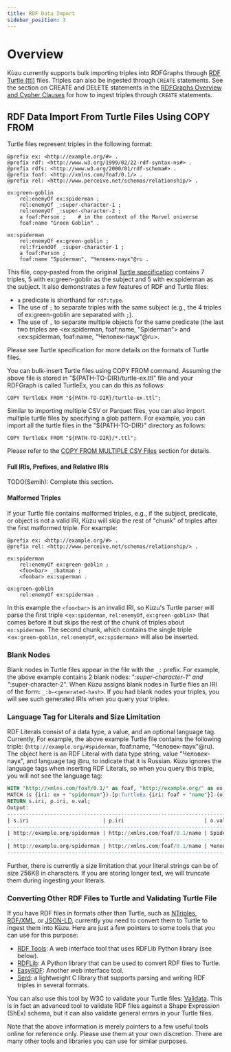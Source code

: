 ```yaml
---
title: RDF Data Import
sidebar_position: 3
---
```


# Overview

Kùzu currently supports bulk importing triples into RDFGraphs through [RDF Turtle (ttl)](https://www.w3.org/TR/turtle/) files.
Triples can also be ingested through `CREATE` statements. See the 
section on CREATE and DELETE statements in the [RDFGraphs Overview and Cypher Clauses](./rdfgraphs-overview#create-and-delete-statements-to-modify-rdfgraphs)
for how to ingest triples through `CREATE` statements.

## RDF Data Import From Turtle Files Using COPY FROM
Turtle files represent triples in the following format: 
```
@prefix ex: <http://example.org/#> .
@prefix rdf: <http://www.w3.org/1999/02/22-rdf-syntax-ns#> .
@prefix rdfs: <http://www.w3.org/2000/01/rdf-schema#> .
@prefix foaf: <http://xmlns.com/foaf/0.1/> .
@prefix rel: <http://www.perceive.net/schemas/relationship/> .

ex:green-goblin
    rel:enemyOf ex:spiderman ;
    rel:enemyOf _:super-character-1 ;
    rel:enemyOf _:super-character-2 ;
    a foaf:Person ;    # in the context of the Marvel universe
    foaf:name "Green Goblin" .

ex:spiderman
    rel:enemyOf ex:green-goblin ;
    rel:friendOf _:super-character-1 ;
    a foaf:Person ;
    foaf:name "Spiderman", "Человек-паук"@ru .
```
This file, copy-pasted from the original [Turtle specification](https://www.w3.org/TR/turtle/) contains 7 triples, 5 with ex:green-goblin as the subject and 
5 with ex:spiderman as the subject. It also demonstrates a few features of RDF and Turtle files:
- `a` predicate is shorthand for `rdf:type`.
- The use of `;` to separate triples with the same subject (e.g., the 4 triples of ex:green-goblin are separated with `;`).
- The use of `,` to separate multiple objects for the same predicate (the last two triples are <ex:spiderman, foaf:name, "Spiderman"> and <ex:spiderman, foaf:name, "Человек-паук"@ru>.

Please see Turtle specification for more details on the formats of Turtle files.

You can bulk-insert Turtle files using COPY FROM command. Assuming the above file is stored in "${PATH-TO-DIR}/turtle-ex.ttl" file
and your RDFGraph is called TurtleEx, you can do this as follows:
```
COPY TurtleEx FROM "${PATH-TO-DIR}/turtle-ex.ttl";
``` 

Similar to importing multiple CSV or Parquet files, you can also import multiple turtle files by specifying a glob pattern. 
For example, you can import all the turtle files in the "${PATH-TO-DIR}" directory as follows:
```
COPY TurtleEx FROM "${PATH-TO-DIR}/*.ttl";
```
Please refer to the [COPY FROM MULTIPLE CSV Files](https://kuzudb.com/docusaurus/data-import/csv-import#copy-from-multiple-csv-files-to-a-single-table) section for details.

#### Full IRIs, Prefixes, and Relative IRIs
TODO(Semih): Complete this section.

#### Malformed Triples
If your Turtle file contains malformed triples, e.g., if the subject, predicate, or object is not a valid IRI,
Kùzu will skip the rest of "chunk" of triples after the first malformed triple. For example:
```
@prefix ex: <http://example.org/#> .
@prefix rel: <http://www.perceive.net/schemas/relationship/> .

ex:spiderman
    rel:enemyOf ex:green-goblin ;
    <foo<bar> _:batman ;
    <foobar> ex:superman .
    
ex:green-goblin
    rel:enemyOf ex:spiderman .
```
In this example the `<foo<bar>` is an invalid IRI, so Kùzu's Turtle parser will 
parse the first triple <`ex:spiderman`, `rel:enemyOf`, `ex:green-goblin`> that comes before it 
but skips the rest of the chunk of triples about `ex:spiderman`. 
The second chunk, which contains the single triple <`ex:green-goblin`, `rel:enemyOf`, `ex:spiderman`> 
will also be inserted. 

### Blank Nodes
Blank nodes in Turtle files appear in the file with the `_:` prefix. For example,
the above example contains 2 blank nodes: "_:super-character-1" and "_:super-character-2". When
Kùzu assigns blank nodes in Turtle files an IRI of the form: `_:b-<generated-hash>`. If you had blank nodes
your triples, you will see such generated IRIs when you query your triples.

### Language Tag for Literals and Size Limitation
RDF Literals consist of a data type, a value, and an optional language tag. Currently,
For example, the above example Turtle file
contains the following triple: (`http://example.org/#spiderman`, foaf:name, "Человек-паук"@ru). The object here
is an RDF Literal with data type string, value "Человек-паук", and language tag @ru, to indicate
that it is Russian. Kùzu ignores the language tags when inserting RDF Literals, so when you query this triple, you will not see the language tag:
```sql
WITH "http://xmlns.com/foaf/0.1/" as foaf, "http://example.org/" as ex
MATCH (s {iri: ex + "spiderman"})-[p:TurtleEx {iri: foaf + "name"}]-(o) 
RETURN s.iri, p.iri, o.val;
Output:
--------------------------------------------------------------------------------
| s.iri                        | p.iri                          | o.val        |
--------------------------------------------------------------------------------
| http://example.org/spiderman | http://xmlns.com/foaf/0.1/name | Spiderman    |
--------------------------------------------------------------------------------
| http://example.org/spiderman | http://xmlns.com/foaf/0.1/name | Человек-паук |
--------------------------------------------------------------------------------
```

Further, there is currently a size limitation that your literal strings can be of size 256KB in characters.
If you are storing longer text, we will truncate them during ingesting your literals.

### Converting Other RDF Files to Turtle and Validating Turtle File

If you have RDF files in formats other than Turtle, such as [NTriples](https://www.w3.org/TR/n-triples/), 
[RDF/XML](https://www.w3.org/TR/rdf-syntax-grammar/), or [JSON-LD](https://www.w3.org/TR/json-ld11/), 
currently you need to convert them to Turtle to ingest them into Kùzu.
Here are just a few pointers to some tools that you can use for this purpose:

- [RDF Tools](https://rdftools.ga.gov.au/convert): A web interface tool that uses RDFLib Python library (see below).
- [RDFLib](https://pypi.org/project/rdflib/): A Python library that can be used to convert RDF files to Turtle.
- [EasyRDF](https://www.easyrdf.org/converter): Another web interface tool.
- [Serd](https://github.com/drobilla/serd): a lightweight C library that supports parsing and writing RDF triples
in several formats.

You can also use this tool by W3C to validate your Turtle files: [Validata](https://www.w3.org/2015/03/ShExValidata/).
This is in fact an advanced tool to validate RDF files against a Shape Expression (ShEx) schema, 
but it can also validate general errors in your Turtle files.

Note that the above information is merely pointers to a few useful tools online for reference only.
Please use them at your own discretion. There are many other tools and libraries you can use for similar purposes.
